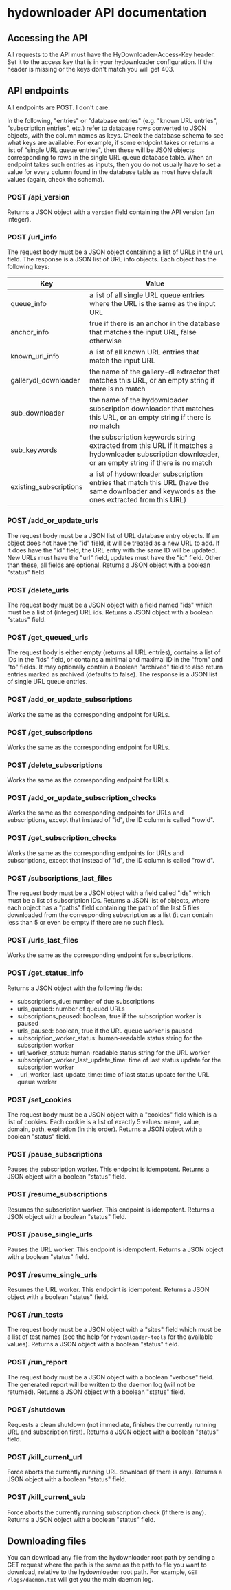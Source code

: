# hydownloader API documentation

## Accessing the API

All requests to the API must have the HyDownloader-Access-Key header.
Set it to the access key that is in your hydownloader configuration.
If the header is missing or the keys don't match you will get 403.

## API endpoints

All endpoints are POST. I don't care.

In the following, "entries" or "database entries" (e.g. "known URL entries", "subscription entries", etc.)
refer to database rows converted to JSON objects, with the column names as keys. Check the database schema to see what keys are available.
For example, if some endpoint takes or returns a list of "single URL queue entries", then these will be JSON objects corresponding
to rows in the single URL queue database table. When an endpoint takes such entries as inputs, then you do not usually have to
set a value for every column found in the database table as most have default values (again, check the schema).

### POST /api_version

Returns a JSON object with a `version` field containing the API version (an integer).

### POST /url_info

The request body must be a JSON object containing a list of URLs in the `url` field.
The response is a JSON list of URL info objects.
Each object has the following keys:

| Key | Value |
|-----|-------|
| queue_info | a list of all single URL queue entries where the URL is the same as the input URL |
| anchor_info | true if there is an anchor in the database that matches the input URL, false otherwise |
| known_url_info | a list of all known URL entries that match the input URL |
| gallerydl_downloader | the name of the gallery-dl extractor that matches this URL, or an empty string if there is no match |
| sub_downloader | the name of the hydownloader subscription downloader that matches this URL, or an empty string if there is no match |
| sub_keywords | the subscription keywords string extracted from this URL if it matches a hydownloader subscription downloader, or an empty string if there is no match |
| existing_subscriptions | a list of hydownloader subscription entries that match this URL (have the same downloader and keywords as the ones extracted from this URL) |

### POST /add_or_update_urls

The request body must be a JSON list of URL database entry objects. If an object does not have the "id" field, it will be treated as a new URL to add.
If it does have the "id" field, the URL entry with the same ID will be updated. New URLs must have the "url" field, updates must have the "id" field. Other than these, all fields are optional.
Returns a JSON object with a boolean "status" field.

### POST /delete_urls

The request body must be a JSON object with a field named "ids" which must be a list of (integer) URL ids.
Returns a JSON object with a boolean "status" field.

### POST /get_queued_urls

The request body is either empty (returns all URL entries), contains a list of IDs in the "ids" field,
or contains a minimal and maximal ID in the "from" and "to" fields.
It may optionally contain a boolean "archived" field to also return entries marked as archived (defaults to false).
The response is a JSON list of single URL queue entries.

### POST /add_or_update_subscriptions

Works the same as the corresponding endpoint for URLs.

### POST /get_subscriptions

Works the same as the corresponding endpoint for URLs.

### POST /delete_subscriptions

Works the same as the corresponding endpoint for URLs.

### POST /add_or_update_subscription_checks

Works the same as the corresponding endpoints for URLs and subscriptions, except that instead of "id",
the ID column is called "rowid".

### POST /get_subscription_checks

Works the same as the corresponding endpoints for URLs and subscriptions, except that instead of "id",
the ID column is called "rowid".

### POST /subscriptions_last_files

The request body must be a JSON object with a field called "ids" which must be a list of
subscription IDs.
Returns a JSON list of objects, where each object has a "paths" field containing the path
of the last 5 files downloaded from the corresponding subscription as a list (it can contain less than 5 or even be empty if there are no such files).

### POST /urls_last_files

Works the same as the corresponding endpoint for subscriptions.

### POST /get_status_info

Returns a JSON object with the following fields:
* subscriptions_due: number of due subscriptions
* urls_queued: number of queued URLs
* subscriptions_paused: boolean, true if the subscription worker is paused
* urls_paused: boolean, true if the URL queue worker is paused
* subscription_worker_status: human-readable status string for the subscription worker
* url_worker_status: human-readable status string for the URL worker
* subscription_worker_last_update_time: time of last status update for the subscription worker
* _url_worker_last_update_time: time of last status update for the URL queue worker

### POST /set_cookies

The request body must be a JSON object with a "cookies" field which is a list of
cookies. Each cookie is a list of exactly 5 values: name, value, domain, path, expiration (in this order).
Returns a JSON object with a boolean "status" field.

### POST /pause_subscriptions

Pauses the subscription worker. This endpoint is idempotent.
Returns a JSON object with a boolean "status" field.

### POST /resume_subscriptions

Resumes the subscription worker. This endpoint is idempotent.
Returns a JSON object with a boolean "status" field.

### POST /pause_single_urls

Pauses the URL worker. This endpoint is idempotent.
Returns a JSON object with a boolean "status" field.

### POST /resume_single_urls

Resumes the URL worker. This endpoint is idempotent.
Returns a JSON object with a boolean "status" field.

### POST /run_tests

The request body must be a JSON object with a "sites" field which
must be a list of test names (see the help for `hydownloader-tools` for the available values).
Returns a JSON object with a boolean "status" field.

### POST /run_report

The request body must be a JSON object with a boolean "verbose" field.
The generated report will be written to the daemon log (will not be returned).
Returns a JSON object with a boolean "status" field.

### POST /shutdown

Requests a clean shutdown (not immediate, finishes the currently running URL and subscription first).
Returns a JSON object with a boolean "status" field.

### POST /kill_current_url

Force aborts the currently running URL download (if there is any).
Returns a JSON object with a boolean "status" field.

### POST /kill_current_sub

Force aborts the currently running subscription check (if there is any).
Returns a JSON object with a boolean "status" field.

## Downloading files

You can download any file from the hydownloader root path by sending a GET request where the path is the same
as the path to file you want to download, relative to the hydownloader root path.
For example, `GET /logs/daemon.txt` will get you the main daemon log.

